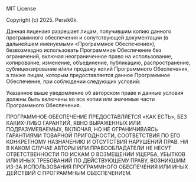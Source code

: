 MIT License

Copyright (c) 2025. Persik0k.

Данная лицензия разрешает лицам, получившим копию данного программного обеспечения 
и сопутствующей документации (в дальнейшем именуемыми «Программное Обеспечение»), 
безвозмездно использовать Программное Обеспечение без ограничений, включая неограниченное 
право на использование, копирование, изменение, объединение, публикацию, распространение, 
сублицензирование и/или продажу копий Программного Обеспечения, а также лицам, которым 
предоставляется данное Программное Обеспечение, при соблюдении следующих условий:

Указанное выше уведомление об авторском праве и данные условия должны быть включены 
во все копии или значимые части Программного Обеспечения.

ПРОГРАММНОЕ ОБЕСПЕЧЕНИЕ ПРЕДОСТАВЛЯЕТСЯ «КАК ЕСТЬ», БЕЗ КАКИХ-ЛИБО ГАРАНТИЙ, ЯВНО 
ВЫРАЖЕННЫХ ИЛИ ПОДРАЗУМЕВАЕМЫХ, ВКЛЮЧАЯ, НО НЕ ОГРАНИЧИВАЯСЬ ГАРАНТИЯМИ ТОВАРНОЙ 
ПРИГОДНОСТИ, СООТВЕТСТВИЯ ПО ЕГО КОНКРЕТНОМУ НАЗНАЧЕНИЮ И ОТСУТСТВИЯ НАРУШЕНИЙ ПРАВ. 
НИ В КАКОМ СЛУЧАЕ АВТОРЫ ИЛИ ПРАВООБЛАДАТЕЛИ НЕ НЕСУТ ОТВЕТСТВЕННОСТИ ПО ИСКАМ О ВОЗМЕЩЕНИИ 
УЩЕРБА, УБЫТКОВ ИЛИ ИНЫХ ТРЕБОВАНИЙ ПО ДЕЙСТВУЮЩЕМУ ПРАВУ, ВОЗНИКШИМ ИЗ-ЗА ИСПОЛЬЗОВАНИЯ 
ПРОГРАММНОГО ОБЕСПЕЧЕНИЯ ИЛИ ИНЫХ ДЕЙСТВИЙ С ПРОГРАММНЫМ ОБЕСПЕЧЕНИЕМ.
